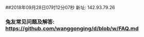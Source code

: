 ##2018年09月28日07时12分07秒 新址: 142.93.79.26
### 兔友常见问题及解答: https://github.com/wanggonging/d/blob/w/FAQ.md
